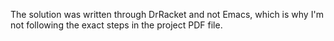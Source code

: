 The solution was written through DrRacket and not Emacs, which is why I'm not following the exact steps in the project PDF file.